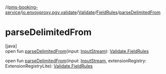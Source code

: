 //[pms-booking-service](../../../../index.md)/[io.envoyproxy.pgv.validate](../../index.md)/[Validate](../index.md)/[FieldRules](index.md)/[parseDelimitedFrom](parse-delimited-from.md)

# parseDelimitedFrom

[java]\
open fun [parseDelimitedFrom](parse-delimited-from.md)(input: [InputStream](https://docs.oracle.com/en/java/javase/23/docs/api/java.base/java/io/InputStream.html)): [Validate.FieldRules](index.md)

open fun [parseDelimitedFrom](parse-delimited-from.md)(input: [InputStream](https://docs.oracle.com/en/java/javase/23/docs/api/java.base/java/io/InputStream.html), extensionRegistry: ExtensionRegistryLite): [Validate.FieldRules](index.md)